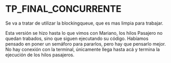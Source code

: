 # TP_FINAL_CONCURRENTE

Se va a tratar de utilizar la blockingqueue, que es mas limpia para trabajar.

Esta versión se hizo hasta lo que vimos con Mariano, los hilos Pasajero no quedan trabados, sino que siguen ejecutando su código. Habíamos pensado en poner un semáforo para pararlos, pero hay que pensarlo mejor. No hay conexión con la terminal, únicamente llega hasta acá y termina la ejecución de los hilos pasajeros. 

